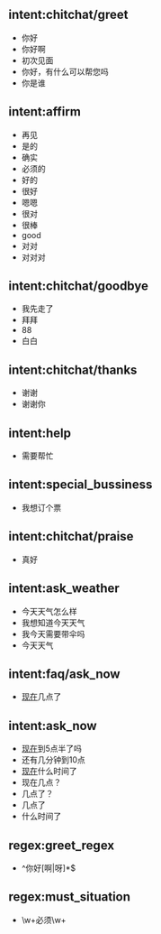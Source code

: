 ## intent:chitchat/greet
- 你好
- 你好啊
- 初次见面
- 你好，有什么可以帮您吗
- 你是谁

## intent:affirm
- 再见
- 是的
- 确实
- 必须的
- 好的
- 很好
- 嗯嗯
- 很对
- 很棒
- good
- 对对
- 对对对

## intent:chitchat/goodbye
- 我先走了
- 拜拜
- 88
- 白白

## intent:chitchat/thanks
- 谢谢
- 谢谢你

## intent:help
- 需要帮忙

## intent:special_bussiness
- 我想订个票

## intent:chitchat/praise
- 真好

## intent:ask_weather
- 今天天气怎么样
- 我想知道今天天气
- 我今天需要带伞吗
- 今天天气

## intent:faq/ask_now
- [现在](TIME)几点了

## intent:ask_now
- [现在](TIME)到5点半了吗
- 还有几分钟到10点
- [现在](TIME)什么时间了
- 现在几点？
- 几点了？
- 几点了
- 什么时间了

## regex:greet_regex
- ^你好[啊|呀]*$

## regex:must_situation
- \\w+必须\\w+
